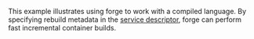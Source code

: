 This example illustrates using forge to work with a compiled
language. By specifying rebuild metadata in the [service
descriptor](service.yaml), forge can perform fast incremental
container builds.
